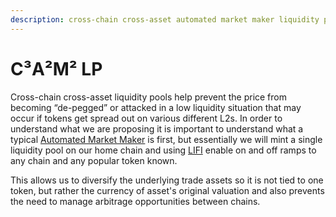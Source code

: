 ```yaml
---
description: cross-chain cross-asset automated market maker liquidity pools
---
```


# C³A²M² LP

Cross-chain cross-asset liquidity pools help prevent the price from becoming “de-pegged” or attacked in a low liquidity situation that may occur if tokens get spread out on various different L2s.  In order to understand what we are proposing it is important to understand what a typical [Automated Market Maker](https://academy.binance.com/en/articles/what-is-an-automated-market-maker-amm) is first, but essentially we will mint a single liquidity pool on our home chain and using [LIFI](https://li.fi/) enable on and off ramps to any chain and any popular token known.

This allows us to diversify the underlying trade assets so it is not tied to one token, but rather the currency of asset's original valuation and also prevents the need to manage arbitrage opportunities between chains.
